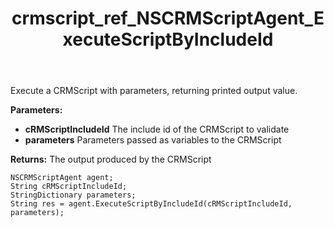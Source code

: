 ﻿---
title: crmscript_ref_NSCRMScriptAgent_ExecuteScriptByIncludeId
description: String ExecuteScriptByIncludeId(String cRMScriptIncludeId, StringDictionary parameters)
intellisense: NSCRMScriptAgent.ExecuteScriptByIncludeId
keywords: NSCRMScriptAgent,ExecuteScriptByIncludeId
so.topic: reference
---

Execute a CRMScript with parameters, returning printed output value.

**Parameters:**
 - **cRMScriptIncludeId** The include id of the CRMScript to validate
 - **parameters** Parameters passed as variables to the CRMScript

**Returns:** The output produced by the CRMScript

```crmscript
NSCRMScriptAgent agent;
String cRMScriptIncludeId;
StringDictionary parameters;
String res = agent.ExecuteScriptByIncludeId(cRMScriptIncludeId, parameters);
```

